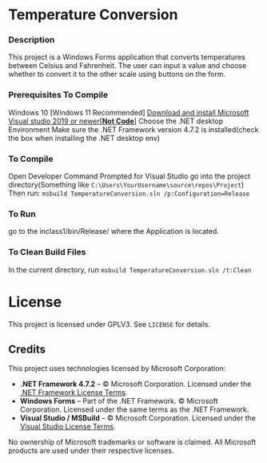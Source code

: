 # Temperature Conversion

### Description
This project is a Windows Forms application that converts temperatures between Celsius and Fahrenheit. The user can input a value and choose whether to convert it to the other scale using buttons on the form.

### Prerequisites To Compile
Windows 10 [Windows 11 Recommended]
[Download and install Microsoft Visual studio 2019 or newer[**Not Code**]](https://visualstudio.microsoft.com/downloads/)
Choose the  .NET desktop Environment
Make sure the .NET Framework version 4.7.2 is installed(check the box when installing the .NET desktop env)

### To Compile
Open Developer Command Prompted for Visual Studio
go into the project directory(Something like `C:\Users\YourUsername\source\repos\Project`)
Then run: `msbuild TemperatureConversion.sln /p:Configuration=Release`
### To Run
go to the inclass1/bin/Release/ where the Application is located.

### To Clean Build Files
In the current directory, run `msbuild TemperatureConversion.sln /t:Clean`

# License
This project is licensed under GPLV3. See `LICENSE` for details.

## Credits
This project uses technologies licensed by Microsoft Corporation:
- **.NET Framework 4.7.2** – © Microsoft Corporation. Licensed under the [.NET Framework License Terms](https://dotnet.microsoft.com/en-us/download/dotnet-framework/net472).
- **Windows Forms** – Part of the .NET Framework. © Microsoft Corporation. Licensed under the same terms as the .NET Framework.
- **Visual Studio / MSBuild** – © Microsoft Corporation. Licensed under the [Visual Studio License Terms](https://visualstudio.microsoft.com/license-terms/).

No ownership of Microsoft trademarks or software is claimed. All Microsoft products are used under their respective licenses.

